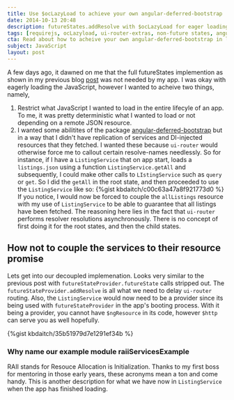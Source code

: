 ```yaml
---
title: Use $ocLazyLoad to achieve your own angular-deferred-bootstrap
date: 2014-10-13 20:48
description: futureStates.addResolve with $ocLazyLoad for eager loading
tags: [requirejs, ocLazyload, ui-router-extras, non-future states, angular-deferred-bootstrap, ng-deferred-bootstrap, RAII]
cta: Read about how to acheive your own angular-deferred-bootstrap in less than 100 lines of code
subject: JavaScript
layout: post
---
```


A few days ago, it dawned on me that the full futureStates implemention as shown in my previous blog [post](http://bardo.io/blog/2014/08/26/oclazyload-future-states/) was not needed by my app. I was okay with eagerly loading the JavaScript, however I wanted to acheive two things, namely,

1. Restrict what JavaScript I wanted to load in the entire lifecyle of an app. To me, it was pretty deterministic what I wanted to load or not depending on a remote JSON resource.
2. I wanted some abilitites of the package [angular-deferred-bootstrap](https://github.com/philippd/angular-deferred-bootstrap) but in a way that I didn't have replication of services and DI-injected resources that they fetched. I wanted these because `ui-router` would otherwise force me to
callout certain resolve-names needlessly. So for instance, if I have a `ListingService` that on app start, loads 
a `listings.json` using a function `ListingService.getAll` and subsequently, I could make other calls to `LIstingService`
such as `query` or `get`. So I did the `getAll` in the root state, and then proceeded to use the `ListingService` like so:
{%gist kbdaitch/c00c63a47a8f921773d0 %}
 If you notice, I would now be forced to couple the `allListings` resource with my use of `ListingService` to be able to guarantee that all listings have been fetched. The reasoning here lies in the fact that `ui-router` performs resolver
 resolutions asynchronously. There is no concept of first doing it for the root states, and then the child states.

## How not to couple the services to their resource promise  ##

Lets get into our decoupled implemenation. Looks very similar to the previous post with `futureStateProvider.futureState` calls stripped out. The `futureStateProvider.addResolve` is all what we need to delay `ui-router` routing.
Also, the `ListingService` would now need to be a provider since its being used with `futureStateProvider` in the app's
booting process. With it being a provider, you cannot have `$ngResource` in its code, however `$http` can serve you as well
hopefully.

{%gist kbdaitch/35b51979d7e1291ef34b %}

### Why name our example module raiiServicesExample ###
RAII stands for Resouce Allocation is Initialization. Thanks to my first boss for mentoring in those early years, these acronyms mean a ton and come handy. This is another description for what we have now in `ListingService` when the app has finished loading.